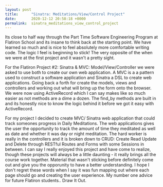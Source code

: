 ```yaml
---
layout: post
title:      "Sinatra: Meditations/View/Control Project"
date:       2020-12-12 20:58:18 +0000
permalink:  sinatra_meditations_view_control_project
---
```



Its close to half way through the Part Time Software Engineering Program at Flatiron School and its insane to think back at the starting point. We have learned so much and is nice to feel absolutely more comfortable writing code. The logic I feel is beginning to stick! The very opposite of the when we were at the first project and it wasn't a pretty sight. 

For the Flatiron Project #2: Sinatra & MVC: Model/View/Controller we were asked to use both to create our own web application. A MVC is a a pattern used to construct a software application and Sinatra a DSL to create web applications. Going back a forth for create the models, views and controllers and working out what will bring up the form onto the browser. We were now using ActiveRecord which I can say makes like so much easier as not methods are a dime a dozen. The find_by methods are built in and its honestly nice to know the logic behind it before we got it easy with ActiveRecord. 


For my project I decided to create MVC/ Sinatra web application that could track someones progress in Daily Meditations. The web applications gives the user the opportunity to track the amount of time they meditated as well as date and whether it was day or night meditation. The hard worker is really in the controllers and it is broken down to CRUD: Create Read Update and Delete through RESTful Routes and Forms with some Sessions in between. I can say I really enjoyed this project and have come to realize, though these projects will always be a little daunting - it really brings all the course work together. Material that wasn't sticking before definitely come out and give you the opporunity to have a better understanding. I hope I don't regret these words when I say it was fun mapping out where each page should go and creating the user experience. My number one advice for future Flatiron students.. Draw It Out. 
